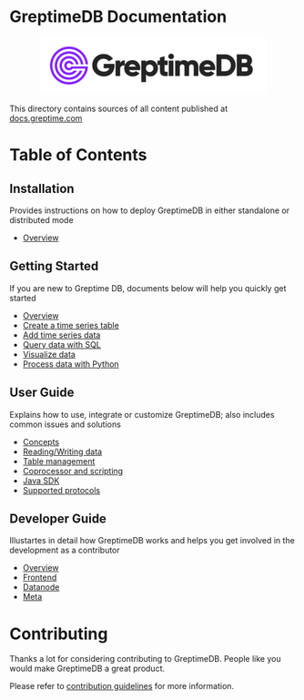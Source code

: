# GreptimeDB Documentation

<p align="center">
    <img src="./docs/public/logo-text-padding.png" alt="GreptimeDB Logo" width="400px">
</p>

This directory contains sources of all content published at [docs.greptime.com][1]

[1]: https://docs.greptime.com

# Table of Contents

## Installation

Provides instructions on how to deploy GreptimeDB in either standalone or distributed mode

- [Overview][18]

## Getting Started

If you are new to Greptime DB, documents below will help you quickly get started

- [Overview][2]
- [Create a time series table][3]
- [Add time series data][4]
- [Query data with SQL][5]
- [Visualize data][6]
- [Process data with Python][7]

## User Guide

Explains how to use, integrate or customize GreptimeDB; also includes common issues and solutions

- [Concepts][8]
- [Reading/Writing data][9]
- [Table management][10]
- [Coprocessor and scripting][11]
- [Java SDK][12]
- [Supported protocols][13]

## Developer Guide

Illustartes in detail how GreptimeDB works and helps you get involved in the development as a contributor

  - [Overview][14]
  - [Frontend][15]
  - [Datanode][16]
  - [Meta][17]

[2]: ./docs/getting-started/overview.md
[3]: ./docs/getting-started/create-a-time-series-table.md
[4]: ./docs/getting-started/add-time-series-data.md
[5]: ./docs/getting-started/query-data-with-sql.md
[6]: ./docs/getting-started/visualize-data.md
[7]: ./docs/getting-started/process-data-with-python.md
[8]: ./docs/user-guide/concepts.md
[9]: ./docs/user-guide/reading-writing-data.md
[10]: ./docs/user-guide/table-management.md
[11]: ./docs/user-guide/coprocessor-and-scripting.md
[12]: ./docs/user-guide/java-sdk.md
[13]: ./docs/user-guide/supported-protocols/overview.md
[14]: ./docs/developer-guide/overview.md
[15]: ./docs/developer-guide/frontend/overview.md
[16]: ./docs/developer-guide/datanode/overview.md
[17]: ./docs/developer-guide/meta/overview.md
[18]: ./docs/installation/overview.md

# Contributing

Thanks a lot for considering contributing to GreptimeDB. People like you would make
GreptimeDB a great product.

Please refer to [contribution guidelines](./CONTRIBUTING.md) for more information.
